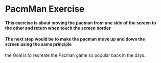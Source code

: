 # PacmMan Exercise
#### This exercise is about moving the pacman from one side of the screen to the other and return when touch the screen border
#### The next step would be to make the pacman move up and down the screen using the same principle
the Goal is to recreate the Pacman game so popular back in the days.
